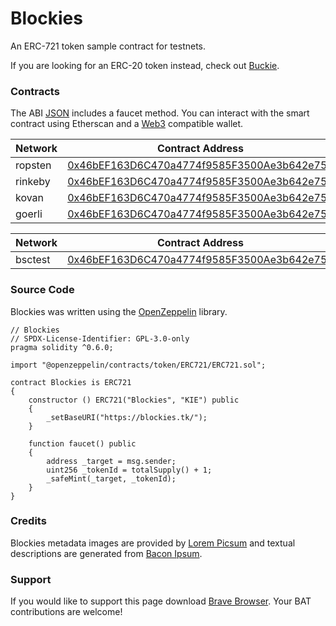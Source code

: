 # Blockies

An ERC-721 token sample contract for testnets.

If you are looking for an ERC-20 token instead, check out [Buckie](https://buckie.tk/).

### Contracts

The ABI [JSON](Blockies.json) includes a faucet method. You can interact with the smart contract using Etherscan and a [Web3](https://web3js.readthedocs.io/) compatible wallet.

| Network | Contract Address                                                                                                              |
| ------- | ----------------------------------------------------------------------------------------------------------------------------- |
| ropsten | [0x46bEF163D6C470a4774f9585F3500Ae3b642e751](https://ropsten.etherscan.io/address/0x46bEF163D6C470a4774f9585F3500Ae3b642e751) |
| rinkeby | [0x46bEF163D6C470a4774f9585F3500Ae3b642e751](https://rinkeby.etherscan.io/address/0x46bEF163D6C470a4774f9585F3500Ae3b642e751) |
| kovan   | [0x46bEF163D6C470a4774f9585F3500Ae3b642e751](https://kovan.etherscan.io/address/0x46bEF163D6C470a4774f9585F3500Ae3b642e751)   |
| goerli  | [0x46bEF163D6C470a4774f9585F3500Ae3b642e751](https://goerli.etherscan.io/address/0x46bEF163D6C470a4774f9585F3500Ae3b642e751)  |

| Network | Contract Address                                                                                                              |
| ------- | ----------------------------------------------------------------------------------------------------------------------------- |
| bsctest | [0x46bEF163D6C470a4774f9585F3500Ae3b642e751](https://testnet.bscscan.com/address/0x46bEF163D6C470a4774f9585F3500Ae3b642e751)  |

### Source Code

Blockies was written using the [OpenZeppelin](https://openzeppelin.com/) library.

```solidity
// Blockies
// SPDX-License-Identifier: GPL-3.0-only
pragma solidity ^0.6.0;

import "@openzeppelin/contracts/token/ERC721/ERC721.sol";

contract Blockies is ERC721
{
	constructor () ERC721("Blockies", "KIE") public
	{
		_setBaseURI("https://blockies.tk/");
	}

	function faucet() public
	{
		address _target = msg.sender;
		uint256 _tokenId = totalSupply() + 1;
		_safeMint(_target, _tokenId);
	}
}
```

### Credits

Blockies metadata images are provided by [Lorem Picsum](https://picsum.photos/) and textual descriptions are generated from [Bacon Ipsum](https://baconipsum.com/).

### Support

If you would like to support this page download [Brave Browser](https://brave.com/blo536). Your BAT contributions are welcome!
